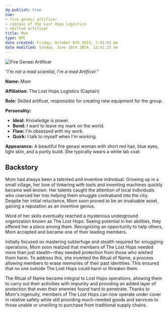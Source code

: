 ```yaml
---
dg-publish: true
sum:
- fire genasi artificer
- captain of the Lost Hops Logistics
- skilled artificer
title: Mom
type: NPC
date created: Friday, October 6th 2023, 7:41:43 pm
date modified: Sunday, June 16th 2024, 12:41:33 am
---
```


![Fire Genasi Artificer](_Mom.png)

_"I'm not a mad scientist, I'm a mad Artificer."_

**Name:** Mom

**Affiliation:** The Lost Hops Logistics (Captain)

**Role:** Skilled artificer, responsible for creating new equipment for the group. 

**Personality:** 

- **Ideal:** Knowledge is power.
- **Bond:** I want to leave my mark on the world.
- **Flaw:** I'm obsessed with my work.
- **Quirk:** I talk to myself when I'm working.

**Appearance:** A beautiful fire genasi woman with short red hair, blue eyes, light skin, and a portly build. She typically wears a white lab coat.

## Backstory

Mom had always been a talented and inventive individual. Growing up in a small village, her love of tinkering with tools and inventing machines quickly became well known. Her talents caught the attention of local individuals who coerced her into helping them smuggle contraband into the city. Despite her initial reluctance, Mom soon proved to be an invaluable asset, gaining a reputation as an inventive genius.

Word of her skills eventually reached a mysterious underground organization known as The Lost Hops. Seeing potential in her abilities, they offered her a place among them. Recognizing an opportunity to help others, Mom accepted and became one of their leading members.

Initially focused on mastering subterfuge and stealth required for smuggling operations, Mom soon realized that members of The Lost Hops needed more than just stealth—they needed protection from those who wished them harm. To address this, she invented the Ritual of Name, a process allowing members to erase memories of their past identities. This ensured that no one outside The Lost Hops could harm or threaten them.

The Ritual of Name became integral to Lost Hops operations, allowing them to carry out their activities with impunity and providing an added layer of protection that even their enemies found hard to penetrate. Thanks to Mom's ingenuity, members of The Lost Hops can now operate under cover in relative safety while still providing much-needed goods and services to those unable or unwilling to purchase from traditional supply chains.

